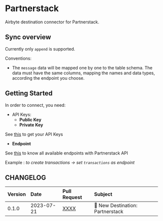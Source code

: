 # Partnerstack

Airbyte destination connector for Partnerstack.


## Sync overview

Currently only `append` is supported.

Conventions:

- The `message` data will be mapped one by one to the table schema.
The data must have the same columns, mapping the names and data types, according the endpoint you choose.

## Getting Started

In order to connect, you need:
* API Keys: 
  * **Public Key** 
  * **Private Key**

See [this](https://docs.partnerstack.com/reference/auth) to get your API Keys


* **Endpoint**

See [this](https://docs.partnerstack.com/reference/base-url) to know all available endpoints with Partnerstack API

Example : *to create transactions -> set `transactions` as endpoint*



## CHANGELOG

| Version | Date       | Pull Request                                           | Subject                         |
| :------ | :--------- | :----------------------------------------------------- | :------------------------------ |
| 0.1.0   | 2023-07-21 | [XXXX](https://github.com/airbytehq/airbyte/pull/XXXX) | 🎉 New Destination: Partnerstack |

